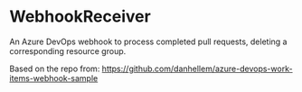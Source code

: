 # WebhookReceiver

An Azure DevOps webhook to process completed pull requests, deleting a corresponding resource group.

Based on the repo from: https://github.com/danhellem/azure-devops-work-items-webhook-sample
